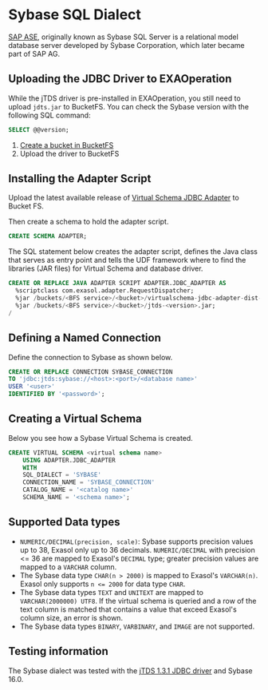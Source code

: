 # Sybase SQL Dialect

[SAP ASE](https://www.sap.com/products/sybase-ase.html), originally known as Sybase SQL Server is a relational model database server developed by Sybase Corporation, which later became part of SAP AG.

## Uploading the JDBC Driver to EXAOperation

While the jTDS driver is pre-installed in EXAOperation, you still need to upload `jdts.jar` to BucketFS.
You can check the Sybase version with the following SQL command:

```sql
SELECT @@version;
```

1. [Create a bucket in BucketFS](https://docs.exasol.com/administration/on-premise/bucketfs/create_new_bucket_in_bucketfs_service.htm)
1. Upload the driver to BucketFS

## Installing the Adapter Script

Upload the latest available release of [Virtual Schema JDBC Adapter](https://github.com/exasol/virtual-schemas/releases) to Bucket FS.

Then create a schema to hold the adapter script.

```sql
CREATE SCHEMA ADAPTER;
```

The SQL statement below creates the adapter script, defines the Java class that serves as entry point and tells the UDF framework where to find the libraries (JAR files) for Virtual Schema and database driver.

```sql
CREATE OR REPLACE JAVA ADAPTER SCRIPT ADAPTER.JDBC_ADAPTER AS
  %scriptclass com.exasol.adapter.RequestDispatcher;
  %jar /buckets/<BFS service>/<bucket>/virtualschema-jdbc-adapter-dist-2.0.0.jar;
  %jar /buckets/<BFS service>/<bucket>/jtds-<version>.jar;
/
```

## Defining a Named Connection

Define the connection to Sybase as shown below. 

```sql
CREATE OR REPLACE CONNECTION SYBASE_CONNECTION
TO 'jdbc:jtds:sybase://<host>:<port>/<database name>'
USER '<user>'
IDENTIFIED BY '<password>';
```

## Creating a Virtual Schema

Below you see how a Sybase Virtual Schema is created.

```sql
CREATE VIRTUAL SCHEMA <virtual schema name>
    USING ADAPTER.JDBC_ADAPTER
    WITH
	SQL_DIALECT = 'SYBASE'
	CONNECTION_NAME = 'SYBASE_CONNECTION'
	CATALOG_NAME = '<catalog name>'
	SCHEMA_NAME = '<schema name>';
```

## Supported Data types

* `NUMERIC/DECIMAL(precision, scale)`: Sybase supports precision values up to 38, Exasol only up to 36 decimals. `NUMERIC/DECIMAL` with precision <= 36 are mapped to Exasol's `DECIMAL` type; greater precision values are mapped to a `VARCHAR` column.
* The Sybase data type `CHAR(n > 2000)` is mapped to Exasol's `VARCHAR(n)`. Exasol only supports `n <= 2000` for data type `CHAR`.
* The Sybase data types `TEXT` and `UNITEXT` are mapped to `VARCHAR(2000000) UTF8`. If the virtual schema is queried and a row of the text column is matched that contains a value that exceed Exasol's column size, an error is shown.
* The Sybase data types `BINARY`, `VARBINARY`, and `IMAGE` are not supported.

## Testing information

The Sybase dialect was tested with the [jTDS 1.3.1 JDBC driver](https://sourceforge.net/projects/jtds/files/jtds/1.3.1/) and Sybase 16.0.
